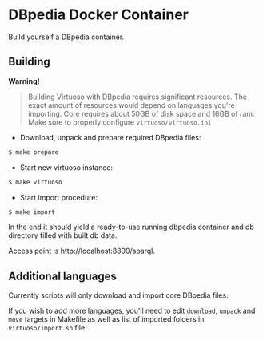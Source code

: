 # DBpedia Docker Container

Build yourself a DBpedia container.

## Building

**Warning!**
> Building Virtuoso with DBpedia requires significant resources.
> The exact amount of resources would depend on languages you're importing.
> Core requires about 50GB of disk space and 16GB of ram.
> Make sure to properly configure `virtuoso/virtuoso.ini`

* Download, unpack and prepare required DBpedia files:
```sh
$ make prepare
```
* Start new virtuoso instance:
```sh
$ make virtuoso
```
* Start import procedure:
```sh
$ make import
```

In the end it should yield a ready-to-use running dbpedia container and db directory filled with built db data.

Access point is http://localhost:8890/sparql.

## Additional languages

Currently scripts will only download and import core DBpedia files.

If you wish to add more languages, you'll need to edit `download`, `unpack` and `move` targets in Makefile as well as list of imported folders in `virtuoso/import.sh` file.
